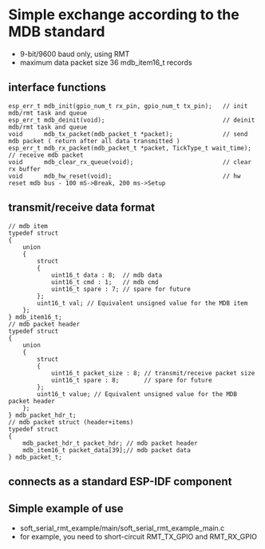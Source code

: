 # Simple exchange according to the MDB standard
  - 9-bit/9600 baud only, using RMT
  - maximum data packet size 36 mdb_item16_t records
## interface functions
```
esp_err_t mdb_init(gpio_num_t rx_pin, gpio_num_t tx_pin);   // init mdb/rmt task and queue
esp_err_t mdb_deinit(void);                                 // deinit mdb/rmt task and queue
void      mdb_tx_packet(mdb_packet_t *packet);              // send mdb packet ( return after all data transmitted )
esp_err_t mdb_rx_packet(mdb_packet_t *packet, TickType_t wait_time); // receive mdb packet
void      mdb_clear_rx_queue(void);                         // clear rx buffer
void      mdb_hw_reset(void);                               // hw reset mdb bus - 100 mS->Break, 200 ms->Setup 
  ```
## transmit/receive data format
```
// mdb item
typedef struct
{
    union
    {
        struct
        {
            uint16_t data : 8;  // mdb data 
            uint16_t cmd : 1;   // mdb cmd  
            uint16_t spare : 7; // spare for future
        };
        uint16_t val; // Equivalent unsigned value for the MDB item 
    };
} mdb_item16_t;
// mdb packet header
typedef struct 
{
    union
    {
        struct
        {
            uint16_t packet_size : 8; // transmit/receive packet size
            uint16_t spare : 8;       // spare for future  
        };
        uint16_t value; // Equivalent unsigned value for the MDB packet header
    };
} mdb_packet_hdr_t;
// mdb packet struct (header+items)
typedef struct
{
    mdb_packet_hdr_t packet_hdr; // mdb packet header
    mdb_item16_t packet_data[39];// mdb packet data
} mdb_packet_t;
```
## connects as a standard ESP-IDF component
## Simple example of use
  - soft_serial_rmt_example/main/soft_serial_rmt_example_main.c
  - for example, you need to short-circuit RMT_TX_GPIO and RMT_RX_GPIO
